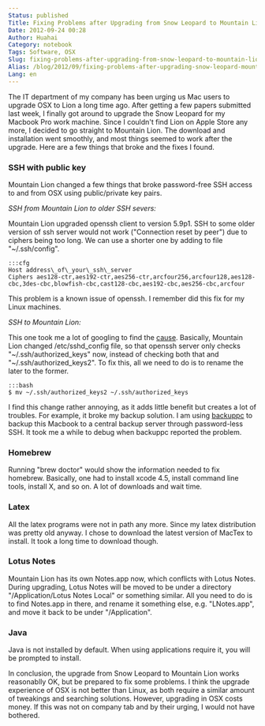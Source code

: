 ```yaml
---
Status: published
Title: Fixing Problems after Upgrading from Snow Leopard to Mountain Lion
Date: 2012-09-24 00:28
Author: Huahai
Category: notebook
Tags: Software, OSX 
Slug: fixing-problems-after-upgrading-from-snow-leopard-to-mountain-lion
Alias: /blog/2012/09/fixing-problems-after-upgrading-snow-leopard-mountain-lion
Lang: en
---
```


The IT department of my company has been urging us Mac users to upgrade OSX to Lion a long time ago. After getting a few papers submitted last week, I finally got around to upgrade the Snow Leopard for my Macbook Pro work machine. Since I couldn't find Lion on Apple Store any more, I decided to go straight to Mountain Lion. The download and installation went smoothly, and most things seemed to work after the upgrade. Here are a few things that broke and the fixes I found.

### SSH with public key

Mountain Lion changed a few things that broke password-free SSH access to and from OSX using public/private key pairs.

*SSH from Mountain Lion to older SSH severs:*

Mountain Lion upgraded openssh client to version 5.9p1. SSH to some older version of ssh server would not work ("Connection reset by peer") due to ciphers being too long. We can use a shorter one by adding to file "~/.ssh/config".

    :::cfg
    Host address\_of\_your\_ssh\_server  
    Ciphers aes128-ctr,aes192-ctr,aes256-ctr,arcfour256,arcfour128,aes128-cbc,3des-cbc,blowfish-cbc,cast128-cbc,aes192-cbc,aes256-cbc,arcfour

This problem is a known issue of openssh. I remember did this fix for my Linux machines.

*SSH to Mountain Lion:*

This one took me a lot of googling to find the [cause](https://www.hkwebentrepreneurs.com/2012/08/password-free-ssh-on-os-x-mountain-lion.html). Basically, Mountain Lion changed /etc/sshd\_config file, so that openssh server only checks "~/.ssh/authorized\_keys" now, instead of checking both that and "~/.ssh/authorized\_keys2". To fix this, all we need to do is to rename the later to the former.

    :::bash
    $ mv ~/.ssh/authorized_keys2 ~/.ssh/authorized_keys

I find this change rather annoying, as it adds little benefit but creates a lot of troubles. For example, it broke my backup solution. I am using [backuppc](https://backuppc.sourceforge.net/) to backup this Macbook to a central backup server through password-less SSH. It took me a while to debug when backuppc reported the problem.

### Homebrew

Running "brew doctor" would show the information needed to fix homebrew. Basically, one had to install xcode 4.5, install command line tools, install X, and so on. A lot of downloads and wait time.

### Latex

All the latex programs were not in path any more. Since my latex distribution was pretty old anyway. I chose to download the latest version of MacTex to install. It took a long time to download though.

### Lotus Notes

Mountain Lion has its own Notes.app now, which conflicts with Lotus Notes. During upgrading, Lotus Notes will be moved to be under a directory "/Application/Lotus Notes Local" or something similar. All you need to do is to find Notes.app in there, and rename it something else, e.g. "LNotes.app", and move it back to be under "/Application".

### Java

Java is not installed by default. When using applications require it, you will be prompted to install.

In conclusion, the upgrade from Snow Leopard to Mountain Lion works reasonablly OK, but be prepared to fix some problems. I think the upgrade experience of OSX is not better than Linux, as both require a similar amount of tweakings and searching solutions. However, upgrading in OSX costs money. If this was not on company tab and by their urging, I would not have bothered.
